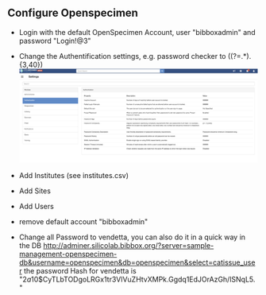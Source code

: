 ## Configure Openspecimen

- Login with the default OpenSpecimen Account, user "bibboxadmin" and password "Login!@3"
- Change the Authentification settings, e.g. password checker to ((?=.*).{3,40})
![Authenification Settings](authentication-settings.png)


- Add Institutes (see institutes.csv)
- Add Sites
- Add Users
- remove default account  "bibboxadmin" 
- Change all Password to vendetta, you can also do it in a quick way in the DB
http://adminer.silicolab.bibbox.org/?server=sample-management-openspecimen-db&username=openspecimen&db=openspecimen&select=catissue_user the password Hash for vendetta is "$2a$10$CyTLbTODgoLRGx1tr3VlVuZHtvXMPk.Ggdq1EdJOrAzGh/lSNqL5." 






